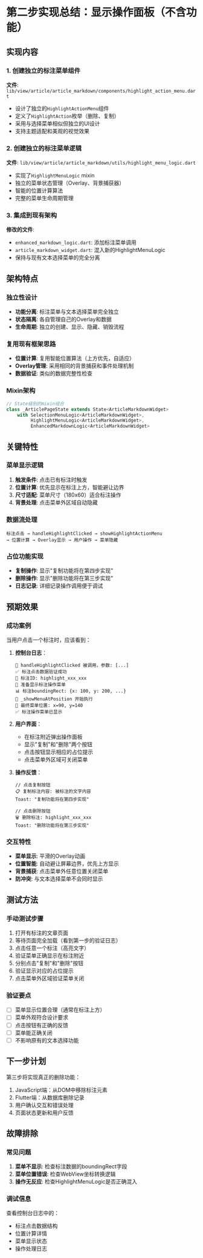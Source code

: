 # 第二步实现总结：显示操作面板（不含功能）

## 实现内容

### 1. 创建独立的标注菜单组件
**文件**: `lib/view/article/article_markdown/components/highlight_action_menu.dart`
- 设计了独立的`HighlightActionMenu`组件
- 定义了`HighlightAction`枚举（删除、复制）
- 采用与选择菜单相似但独立的UI设计
- 支持主题适配和美观的视觉效果

### 2. 创建独立的标注菜单逻辑
**文件**: `lib/view/article/article_markdown/utils/highlight_menu_logic.dart`
- 实现了`HighlightMenuLogic` mixin
- 独立的菜单状态管理（Overlay、背景捕获器）
- 智能的位置计算算法
- 完整的菜单生命周期管理

### 3. 集成到现有架构
**修改的文件**:
- `enhanced_markdown_logic.dart`: 添加标注菜单调用
- `article_markdown_widget.dart`: 混入新的HighlightMenuLogic
- 保持与现有文本选择菜单的完全分离

## 架构特点

### 独立性设计
- **功能分离**: 标注菜单与文本选择菜单完全独立
- **状态隔离**: 各自管理自己的Overlay和数据
- **生命周期**: 独立的创建、显示、隐藏、销毁流程

### 复用现有框架思路
- **位置计算**: 复用智能位置算法（上方优先，自适应）
- **Overlay管理**: 采用相同的背景捕获和事件处理机制
- **数据验证**: 类似的数据完整性检查

### Mixin架构
```dart
// State级别的mixin组合
class _ArticlePageState extends State<ArticleMarkdownWidget> 
    with SelectionMenuLogic<ArticleMarkdownWidget>, 
         HighlightMenuLogic<ArticleMarkdownWidget>, 
         EnhancedMarkdownLogic<ArticleMarkdownWidget>
```

## 关键特性

### 菜单显示逻辑
1. **触发条件**: 点击已有标注时触发
2. **位置计算**: 优先显示在标注上方，智能避让边界
3. **尺寸适配**: 菜单尺寸（180x60）适合标注操作
4. **背景处理**: 点击菜单外区域自动隐藏

### 数据流处理
```
标注点击 → handleHighlightClicked → showHighlightActionMenu 
→ 位置计算 → Overlay显示 → 用户操作 → 菜单隐藏
```

### 占位功能实现
- **复制操作**: 显示"复制功能将在第四步实现"
- **删除操作**: 显示"删除功能将在第三步实现"
- **日志记录**: 详细记录操作调用便于调试

## 预期效果

### 成功案例
当用户点击一个标注时，应该看到：

1. **控制台日志**：
   ```
   🎯 handleHighlightClicked 被调用，参数: [...]
   ✅ 标注点击数据验证成功
   📍 标注ID: highlight_xxx_xxx
   🎯 准备显示标注操作菜单
   📊 标注boundingRect: {x: 100, y: 200, ...}
   🎯 _showMenuAtPosition 开始执行
   📍 最终菜单位置: x=90, y=140
   ✅ 标注操作菜单已显示
   ```

2. **用户界面**：
   - 在标注附近弹出操作面板
   - 显示"复制"和"删除"两个按钮
   - 点击按钮显示相应的占位提示
   - 点击菜单外区域可关闭菜单

3. **操作反馈**：
   ```
   // 点击复制按钮
   📋 复制标注内容: 被标注的文字内容
   Toast: "复制功能将在第四步实现"
   
   // 点击删除按钮  
   🗑️ 删除标注: highlight_xxx_xxx
   Toast: "删除功能将在第三步实现"
   ```

### 交互特性
- **菜单显示**: 平滑的Overlay动画
- **位置智能**: 自动避让屏幕边界，优先上方显示
- **背景捕获**: 点击菜单外任意位置关闭菜单
- **防冲突**: 与文本选择菜单不会同时显示

## 测试方法

### 手动测试步骤
1. 打开有标注的文章页面
2. 等待页面完全加载（看到第一步的验证日志）
3. 点击任意一个标注（高亮文字）
4. 验证菜单正确显示在标注附近
5. 分别点击"复制"和"删除"按钮
6. 验证显示对应的占位提示
7. 点击菜单外区域验证菜单关闭

### 验证要点
- [ ] 菜单显示位置合理（通常在标注上方）
- [ ] 菜单外观符合设计要求
- [ ] 点击按钮有正确的反馈
- [ ] 菜单能正确关闭
- [ ] 不影响原有的文本选择功能

## 下一步计划

第三步将实现真正的删除功能：
1. JavaScript端：从DOM中移除标注元素
2. Flutter端：从数据库删除记录  
3. 用户确认交互和错误处理
4. 页面状态更新和用户反馈

## 故障排除

### 常见问题
1. **菜单不显示**: 检查标注数据的boundingRect字段
2. **菜单位置错误**: 检查WebView坐标转换逻辑
3. **操作无反应**: 检查HighlightMenuLogic是否正确混入

### 调试信息
查看控制台日志中的：
- 标注点击数据结构
- 位置计算详情  
- 菜单显示状态
- 操作处理日志 